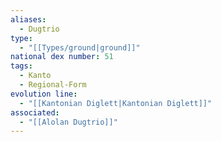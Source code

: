 ```yaml
---
aliases:
  - Dugtrio
type:
  - "[[Types/ground|ground]]"
national dex number: 51
tags:
  - Kanto
  - Regional-Form
evolution line:
  - "[[Kantonian Diglett|Kantonian Diglett]]"
associated:
  - "[[Alolan Dugtrio]]"
---
```

